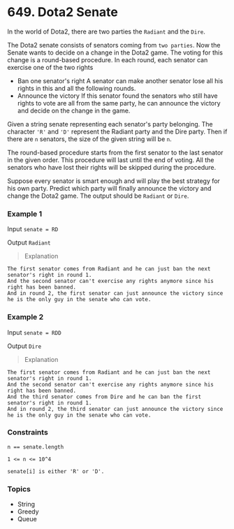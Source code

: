 # 649. Dota2 Senate

In the world of Dota2, there are two parties the `Radiant` and the `Dire`.

The Dota2 senate consists of senators coming from `two parties`. Now the Senate wants to decide on a change in the Dota2 game. The voting for this change is a round-based procedure. In each round, each senator can exercise one of the two rights

- Ban one senator's right A senator can make another senator lose all his rights in this and all the following rounds.
- Announce the victory If this senator found the senators who still have rights to vote are all from the same party, he can announce the victory and decide on the change in the game.

Given a string senate representing each senator's party belonging. The character `'R'` and `'D'` represent the Radiant party and the Dire party. Then if there are `n` senators, the size of the given string will be `n`.

The round-based procedure starts from the first senator to the last senator in the given order. This procedure will last until the end of voting. All the senators who have lost their rights will be skipped during the procedure.

Suppose every senator is smart enough and will play the best strategy for his own party. Predict which party will finally announce the victory and change the Dota2 game. The output should be `Radiant` or `Dire`.


### Example 1

Input `senate = RD`

Output `Radiant`

> Explanation 
```
The first senator comes from Radiant and he can just ban the next senator's right in round 1. 
And the second senator can't exercise any rights anymore since his right has been banned. 
And in round 2, the first senator can just announce the victory since he is the only guy in the senate who can vote.
```


### Example 2

Input `senate = RDD`

Output `Dire`

> Explanation 
```
The first senator comes from Radiant and he can just ban the next senator's right in round 1. 
And the second senator can't exercise any rights anymore since his right has been banned. 
And the third senator comes from Dire and he can ban the first senator's right in round 1. 
And in round 2, the third senator can just announce the victory since he is the only guy in the senate who can vote.
```


### Constraints

`n == senate.length`

`1 <= n <= 10^4`

`senate[i] is either 'R' or 'D'.`


### Topics
- String
- Greedy
- Queue